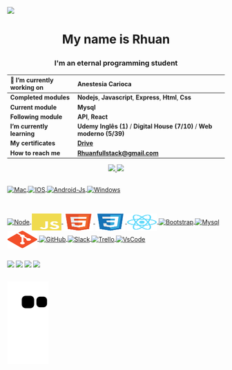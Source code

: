 <img src="https://raw.githubusercontent.com/iampavangandhi/iampavangandhi/master/gifs/Hi.gif" width="60"><h1 align="center">
	 My name is Rhuan
</h1>
<h3 align="center">I'm an eternal programming student</h3>
<div style="display: inline_block;" align="center">
	
|  **🔭 I’m currently working on** | **Anestesia Carioca** |
| :---------        |     :---------  |
| **Completed modules** | **Nodejs**, **Javascript**, **Express**, **Html**, **Css**|
| **Current module** | **Mysql** |
| **Following module** | **API**, **React** |
| **I’m currently learning** |**Udemy Inglês (1)** / **Digital House (7/10)** / **Web moderno (5/39)**|
|**My certificates** | [**Drive**](https://drive.google.com/drive/folders/1uawAAexOjKO2-ngSgTQRE3dC23-mQtXd) |
|**How to reach me** | **Rhuanfullstack@gmail.com** |

	
</div>

<div align="center">
    <a href="https://github.com/RhuanFSTK">
    <img height="180em" src="https://github-readme-stats.vercel.app/api?username=RhuanFSTK&show_icons=show_icons=true&theme=tokyonight"/>
    <img height="180em" src="https://github-readme-stats.vercel.app/api/top-langs/?username=RhuanFSTK&layout=show_icons=true&theme=tokyonight"/>
</div>

##    
    
<div>
    <img align="center" alt="Mac" height="30" width="100" src="https://img.shields.io/badge/mac%20os-000000?style=for-the-badge&logo=apple&logoColor=white">
    <img align="center" alt="IOS" height="30" width="100" src="https://img.shields.io/badge/iOS-000000?style=for-the-badge&logo=ios&logoColor=white">
    <img align="center" alt="Android-Js" height="30" width="100" src="https://img.shields.io/badge/Android-3DDC84?style=for-the-badge&logo=android&logoColor=white">
    <img align="center" alt="Windows" height="30" width="100" src="https://img.shields.io/badge/Windows-0078D6?style=for-the-badge&logo=windows&logoColor=white">
    
    
</div style="display: flex">
    
##    
<div style="display: inline_block"><br>
    <img align="center" alt="Node" height="40" width="70" src="https://cdn.jsdelivr.net/gh/devicons/devicon/icons/nodejs/nodejs-original.svg">
    <img align="center" alt="Js" height="40" width="70" src="https://raw.githubusercontent.com/devicons/devicon/master/icons/javascript/javascript-plain.svg">
    <img align="center" alt="HTML5" height="40" width="70" src="https://raw.githubusercontent.com/devicons/devicon/master/icons/html5/html5-original.svg">
    <img align="center" alt="CSS3" height="40" width="70" src="https://raw.githubusercontent.com/devicons/devicon/master/icons/css3/css3-original.svg">
    <img align="center" alt="React" height="40" width="70" src="https://raw.githubusercontent.com/devicons/devicon/master/icons/react/react-original.svg">
    <img align="center" alt="Bootstrap" height="40" width="70" src="https://cdn.jsdelivr.net/gh/devicons/devicon/icons/bootstrap/bootstrap-original.svg">
    <img align="center" alt="Mysql" height="70" width="70" src="https://cdn.jsdelivr.net/gh/devicons/devicon/icons/mysql/mysql-original-wordmark.svg">
    <img align="center" alt="Git" height="40" width="70" src="https://raw.githubusercontent.com/devicons/devicon/master/icons/git/git-original.svg">
    <img align="center" alt="GitHub" height="40" width="70" src="https://cdn.jsdelivr.net/gh/devicons/devicon/icons/github/github-original-wordmark.svg">
    <img align="center" alt="Slack" height="40" width="70" src="https://cdn.jsdelivr.net/gh/devicons/devicon/icons/slack/slack-original.svg">
    <img align="center" alt="Trello" height="40" width="70" src="https://cdn.jsdelivr.net/gh/devicons/devicon/icons/trello/trello-plain-wordmark.svg">
    <img align="center" alt="VsCode" height="40" width="70" src="https://cdn.jsdelivr.net/gh/devicons/devicon/icons/visualstudio/visualstudio-plain.svg">		
</div>

##    
       
<div> 
<a href="https://www.linkedin.com/in/rhuan-cesar-7b038b226/" target="_blank"><img src="https://img.shields.io/badge/-LinkedIn-%230077B5?style=for-the-badge&logo=linkedin&logoColor=white" target="_blank"></a>
<a href = "mailto:rhuanfullstack@gmail.com"><img src="https://img.shields.io/badge/-Gmail-%23333?style=for-the-badge&logo=gmail&logoColor=white" target="_blank"></a>
<a href="https://www.instagram.com/rhuanfstk/" target="_blank"><img src="https://img.shields.io/badge/-Instagram-%23E4405F?style=for-the-badge&logo=instagram&logoColor=white" target="_blank"></a> 
<a href="https://twitter.com/RhuanDev" target="_blank"><img src="https://img.shields.io/badge/Twitter-1DA1F2?style=for-the-badge&logo=twitter&logoColor=white" target="_blank"></a>
   

##    
        
![Snake animation](https://github.com/rafaballerini/rafaballerini/blob/output/github-contribution-grid-snake.svg)
 
</div>
